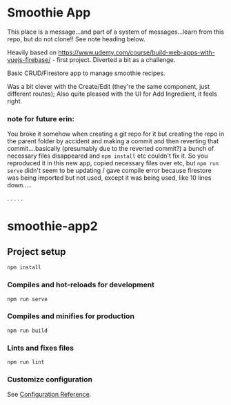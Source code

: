 # Smoothie App

This place is a message...and part of a system of messages...learn from this repo, but do not clone!! See note heading below.

Heavily based on https://www.udemy.com/course/build-web-apps-with-vuejs-firebase/ - first project. Diverted a bit as a challenge.

Basic CRUD/Firestore app to manage smoothie recipes.

Was a bit clever with the Create/Edit (they're the same component, just different routes);
Also quite pleased with the UI for Add Ingredient, it feels right.

### note for future erin:

You broke it somehow when creating a git repo for it but creating the repo in the parent folder by accident and making a commit and then reverting that commit....basically (presumably due to the reverted commit?) a bunch of necessary files disappeared and `npm install` etc couldn't fix it. So you reproduced it in this new app, copied necessary files over etc, but `npm run serve` didn't seem to be updating / gave compile error because firestore was being imported but not used, except it was being used, like 10 lines down.....

.
.
.
.
.

# smoothie-app2

## Project setup

```
npm install
```

### Compiles and hot-reloads for development

```
npm run serve
```

### Compiles and minifies for production

```
npm run build
```

### Lints and fixes files

```
npm run lint
```

### Customize configuration

See [Configuration Reference](https://cli.vuejs.org/config/).
